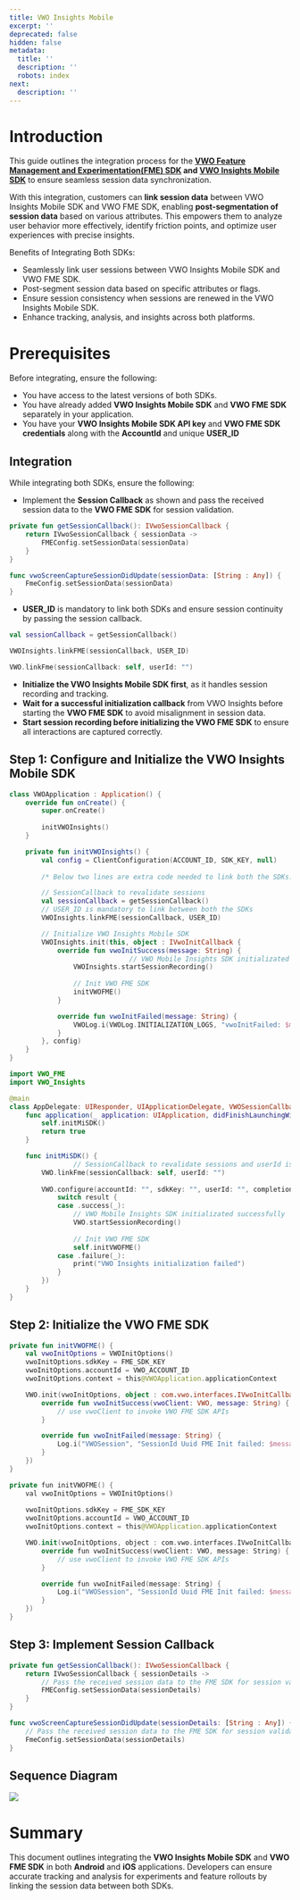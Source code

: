 ```yaml
---
title: VWO Insights Mobile
excerpt: ''
deprecated: false
hidden: false
metadata:
  title: ''
  description: ''
  robots: index
next:
  description: ''
---
```

# Introduction

This guide outlines the integration process for the **[VWO Feature Management and Experimentation(FME) SDK](https://developers.vwo.com/v2/docs/fme-overview) and [VWO Insights Mobile SDK](https://developers.vwo.com/reference/mobile-insights-introduction)** to ensure seamless session data synchronization.

With this integration, customers can **link session data** between VWO Insights Mobile SDK and VWO FME SDK, enabling **post-segmentation of session data** based on various attributes. This empowers them to analyze user behavior more effectively, identify friction points, and optimize user experiences with precise insights.

Benefits of Integrating Both SDKs:

* Seamlessly link user sessions between VWO Insights Mobile SDK and VWO FME SDK.
* Post-segment session data based on specific attributes or flags.
* Ensure session consistency when sessions are renewed in the VWO Insights Mobile SDK.
* Enhance tracking, analysis, and insights across both platforms.

# Prerequisites

Before integrating, ensure the following:

* You have access to the latest versions of both SDKs.
* You have already added **VWO Insights Mobile SDK** and **VWO FME SDK** separately in your application.
* You have your **VWO Insights Mobile SDK API key** and **VWO FME SDK credentials** along with the **AccountId** and unique **USER\_ID**

## Integration

While integrating both SDKs, ensure the following:

* Implement the **Session Callback** as shown and pass the received session data to the **VWO FME SDK** for session validation.

```kotlin
private fun getSessionCallback(): IVwoSessionCallback {
    return IVwoSessionCallback { sessionData ->
        FMEConfig.setSessionData(sessionData)
    }
}
```
```swift
func vwoScreenCaptureSessionDidUpdate(sessionData: [String : Any]) {
    FmeConfig.setSessionData(sessionData)
}
```

* **USER\_ID** is mandatory to link both SDKs and ensure session continuity by passing the session callback.

```kotlin
val sessionCallback = getSessionCallback()

VWOInsights.linkFME(sessionCallback, USER_ID)
```
```swift
VWO.linkFme(sessionCallback: self, userId: "")
```

* **Initialize the VWO Insights Mobile SDK first**, as it handles session recording and tracking.
* **Wait for a successful initialization callback** from VWO Insights before starting the **VWO FME SDK** to avoid misalignment in session data.
* **Start session recording before initializing the VWO FME SDK** to ensure all interactions are captured correctly.

## Step 1: Configure and Initialize the VWO Insights Mobile SDK

```kotlin
class VWOApplication : Application() {
    override fun onCreate() {
        super.onCreate()
        
        initVWOInsights()
    }

    private fun initVWOInsights() {
        val config = ClientConfiguration(ACCOUNT_ID, SDK_KEY, null)
        
        /* Below two lines are extra code needed to link both the SDKs.*/

        // SessionCallback to revalidate sessions
        val sessionCallback = getSessionCallback()    
        // USER_ID is mandatory to link between both the SDKs
        VWOInsights.linkFME(sessionCallback, USER_ID) 

        // Initialize VWO Insights Mobile SDK
        VWOInsights.init(this, object : IVwoInitCallback {
            override fun vwoInitSuccess(message: String) {
							  // VWO Mobile Insights SDK initializated successfully
                VWOInsights.startSessionRecording()
                
                // Init VWO FME SDK
                initVWOFME()
            }

            override fun vwoInitFailed(message: String) {
                VWOLog.i(VWOLog.INITIALIZATION_LOGS, "vwoInitFailed: $message", false)
            }
        }, config)
    }
}
```
```swift
import VWO_FME
import VWO_Insights

@main
class AppDelegate: UIResponder, UIApplicationDelegate, VWOSessionCallback {
    func application(_ application: UIApplication, didFinishLaunchingWithOptions launchOptions: [UIApplication.LaunchOptionsKey: Any]?) -> Bool {
        self.initMiSDK()
        return true
    }

    func initMiSDK() {
				// SessionCallback to revalidate sessions and userId is mandatory
        VWO.linkFme(sessionCallback: self, userId: "")
        
        VWO.configure(accountId: "", sdkKey: "", userId: "", completion: { result in
            switch result {
            case .success(_):
                // VWO Mobile Insights SDK initializated successfully
                VWO.startSessionRecording()
              
                // Init VWO FME SDK 
                self.initVWOFME()											
            case .failure(_):
                print("VWO Insights initialization failed")
            }
        })
    }
}
```

## Step 2: Initialize the VWO FME SDK

```kotlin
private fun initVWOFME() {
    val vwoInitOptions = VWOInitOptions()
    vwoInitOptions.sdkKey = FME_SDK_KEY
    vwoInitOptions.accountId = VWO_ACCOUNT_ID
    vwoInitOptions.context = this@VWOApplication.applicationContext

    VWO.init(vwoInitOptions, object : com.vwo.interfaces.IVwoInitCallback {
        override fun vwoInitSuccess(vwoClient: VWO, message: String) {
            // use vwoClient to invoke VWO FME SDK APIs
        }

        override fun vwoInitFailed(message: String) {
            Log.i("VWOSession", "SessionId Uuid FME Init failed: $message")
        }
    })
}
```
```swift
private fun initVWOFME() {
    val vwoInitOptions = VWOInitOptions()
  
    vwoInitOptions.sdkKey = FME_SDK_KEY
    vwoInitOptions.accountId = VWO_ACCOUNT_ID
    vwoInitOptions.context = this@VWOApplication.applicationContext

    VWO.init(vwoInitOptions, object : com.vwo.interfaces.IVwoInitCallback {
        override fun vwoInitSuccess(vwoClient: VWO, message: String) {
            // use vwoClient to invoke VWO FME SDK APIs
        }

        override fun vwoInitFailed(message: String) {
            Log.i("VWOSession", "SessionId Uuid FME Init failed: $message")
        }
    })
}
```

## Step 3: Implement Session Callback

```kotlin
private fun getSessionCallback(): IVwoSessionCallback {
    return IVwoSessionCallback { sessionDetails ->
        // Pass the received session data to the FME SDK for session validation
        FMEConfig.setSessionData(sessionDetails)
    }
}
```
```swift
func vwoScreenCaptureSessionDidUpdate(sessionDetails: [String : Any]) {
    // Pass the received session data to the FME SDK for session validation
    FmeConfig.setSessionData(sessionDetails)
}
```

## Sequence Diagram

<Image align="center" src="https://files.readme.io/9934d795f79209e4d2c39261460b85ffe673cf8fdb50040514cba8af13f280ad-Screenshot_2025-04-03_at_1.21.19_PM.png" />

# Summary

This document outlines integrating the **VWO Insights Mobile SDK** and **VWO FME SDK** in both **Android** and **iOS** applications. Developers can ensure accurate tracking and analysis for experiments and feature rollouts by linking the session data between both SDKs.
